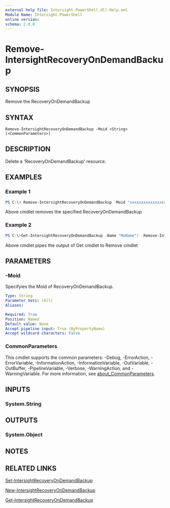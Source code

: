```yaml
---
external help file: Intersight.PowerShell.dll-Help.xml
Module Name: Intersight.PowerShell
online version:
schema: 2.0.0
---
```


# Remove-IntersightRecoveryOnDemandBackup

## SYNOPSIS
Remove the RecoveryOnDemandBackup

## SYNTAX

```
Remove-IntersightRecoveryOnDemandBackup -Moid <String> [<CommonParameters>]
```

## DESCRIPTION
Delete a &apos;RecoveryOnDemandBackup&apos; resource.

## EXAMPLES

### Example 1
```powershell
PS C:\> Remove-IntersightRecoveryOnDemandBackup -Moid "xxxxxxxxxxxxxxxxxxxxxxxxxxx"
```
Above cmdlet removes the specified RecoveryOnDemandBackup 

### Example 2
```powershell
PS C:\>Get-IntersightRecoveryOnDemandBackup -Name "MoName"|  Remove-IntersightRecoveryOnDemandBackup
```
Above cmdlet pipes the output of Get cmdlet to Remove cmdlet

## PARAMETERS

### -Moid
Specifyies the Moid of RecoveryOnDemandBackup.

```yaml
Type: String
Parameter Sets: (All)
Aliases:

Required: True
Position: Named
Default value: None
Accept pipeline input: True (ByPropertyName)
Accept wildcard characters: False
```

### CommonParameters
This cmdlet supports the common parameters: -Debug, -ErrorAction, -ErrorVariable, -InformationAction, -InformationVariable, -OutVariable, -OutBuffer, -PipelineVariable, -Verbose, -WarningAction, and -WarningVariable. For more information, see [about_CommonParameters](http://go.microsoft.com/fwlink/?LinkID=113216).

## INPUTS

### System.String

## OUTPUTS

### System.Object
## NOTES

## RELATED LINKS

[Set-IntersightRecoveryOnDemandBackup](./Set-IntersightRecoveryOnDemandBackup.md)

[New-IntersightRecoveryOnDemandBackup](./New-IntersightRecoveryOnDemandBackup.md)

[Get-IntersightRecoveryOnDemandBackup](./Get-IntersightRecoveryOnDemandBackup.md)

